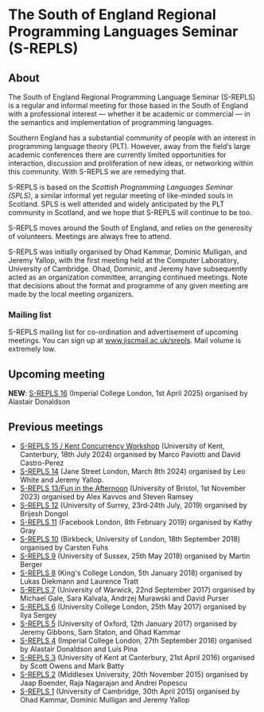 # The South of England Regional Programming Languages Seminar (S-REPLS)

## About

The South of England Regional Programming Language Seminar (S-REPLS) is a
regular and informal meeting for those based in the South of England with a
professional interest &mdash; whether it be academic or commercial &mdash; in
the semantics and implementation of programming languages.

Southern England has a substantial community of people with an interest in
programming language theory (PLT).  However, away from the field’s large
academic conferences there are currently limited opportunities for interaction,
discussion and proliferation of new ideas, or networking within this community.
With S-REPLS we are remedying that.

S-REPLS is based on the *Scottish Programming Languages Seminar (SPLS)*, a
similar informal yet regular meeting of like-minded souls in Scotland.  SPLS is
well attended and widely anticipated by the PLT community in Scotland, and we
hope that S-REPLS will continue to be too.

S-REPLS moves around the South of England, and relies on the generosity of
volunteers.  Meetings are always free to attend.

S-REPLS was initially organised by Ohad Kammar, Dominic Mulligan, and Jeremy
Yallop, with the first meeting held at the Computer Laboratory, University of
Cambridge.  Ohad, Dominic, and Jeremy have subsequently acted as an organization
committee, arranging continued meetings.  Note that decisions about the format
and programme of any given meeting are made by the local meeting organizers.

### Mailing list

S-REPLS mailing list for co-ordination and advertisement of upcoming meetings.
You can sign up at www.jiscmail.ac.uk/srepls.  Mail volume is extremely low.

## Upcoming meeting

**NEW**: [S-REPLS 16](https://www.imperial.ac.uk/events/189121/s-repls-16/) (Imperial College London, 1st April 2025) organised by Alastair Donaldson

## Previous meetings

* [S-REPLS 15 / Kent Concurrency Workshop](https://cw-srepls-24.github.io/) (University of Kent, Canterbury, 18th July 2024) organised by Marco Paviotti and David Castro-Perez
* [S-REPLS 14](https://www.cl.cam.ac.uk/events/s-repls14/) (Jane Street London, March 8th 2024) organised by Leo White and Jeremy Yallop.
* [S-REPLS 13/Fun in the Afternoon](https://plrg-bristol.github.io/fir/) (University of Bristol, 1st November 2023) organised by Alex Kavvos and Steven Ramsey
* [S-REPLS 12](https://cw-srepls-19.github.io/) (University of Surrey, 23rd‐24th July, 2019) organised by Brijesh Dongol
* [S-REPLS 11](https://sreplsevent2019.splashthat.com) (Facebook London, 8th February 2019) organised by Kathy Gray
* [S-REPLS 10](http://www.dcs.bbk.ac.uk/~carsten/srepls10/) (Birkbeck, University of London, 18th September 2018) organised by Carsten Fuhs
* [S-REPLS 9](http://users.sussex.ac.uk/~mfb21/srepls9/) (University of Sussex, 25th May 2018) organised by Martin Berger
* [S-REPLS 8](http://soft-dev.org/events/srepls8/) (King's College London, 5th January 2018) organised by Lukas Diekmann and Laurence Tratt
* [S-REPLS 7](https://warwick.ac.uk/fac/sci/dcs/events/srepls7/) (University of Warwick, 22nd September 2017) organised by Michael Gale, Sara Kalvala, Andrzej Murawski and David Purser
* [S-REPLS 6](http://srepls6.cs.ucl.ac.uk/) (University College London, 25th May 2017) organised by Ilya Sergey
* [S-REPLS 5](https://www.cs.ox.ac.uk/people/ohad.kammar/s-repls-5/) (University of Oxford, 12th January 2017) organised by Jeremy Gibbons, Sam Staton, and Ohad Kammar
* [S-REPLS 4](http://srepls4.doc.ic.ac.uk/) (Imperial College London, 27th September 2016) organised by Alastair Donaldson and Luís Pina
* [S-REPLS 3](https://www.cs.kent.ac.uk/events/s-repls3/) (University of Kent at Canterbury, 21st April 2016) organised by Scott Owens and Mark Batty
* [S-REPLS 2](http://www.cs.mdx.ac.uk/foundations/s-repls-2/) (Middlesex University, 20th November 2015) organised by Jaap Boender, Raja Nagarajan and Andrei Popescu
* [S-REPLS 1](http://web.archive.org/web/20160315095858/http://dominic-mulligan.co.uk/?page_id=195) (University of Cambridge, 30th April 2015) organised by Ohad Kammar, Dominic Mulligan and Jeremy Yallop
